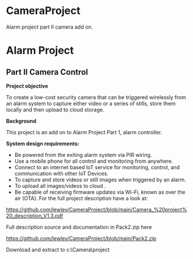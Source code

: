 # CameraProject
Alarm project part II camera add on.
# **Alarm Project**
## Part II Camera Control
**Project objective**

To create a low-cost security camera that can be triggered wirelessly from an alarm system to capture either video or a series of stills, store them locally and then upload to cloud storage.

**Background**

This project is an add on to Alarm Project Part 1, alarm controller.

**System design requirements:**
* Be powered from the exiting alarm system via PIR wiring.
* Use a mobile phone for all control and monitoring from anywhere.
* Connect to an internet based IoT service for monitoring, control, and communication with other IoT Devices.
* To capture and store videos or still images when triggered by an alarm.
* To upload all images/videos to cloud .
* Be capable of receiving firmware updates via Wi-Fi, known as  over the air (OTA).
For the full project description have a look at:

https://github.com/lewlev/CameraProject/blob/main/Camera_%20project%20_description_V1.3.pdf


Full description source and documentation in Pack2.zip here

https://github.com/lewlev/CameraProject/blob/main/Pack2.zip

Download and extract to c:\Camera\project 

